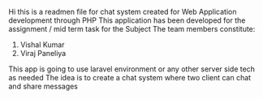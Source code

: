 Hi this is a readmen file for chat system created for Web Application development through PHP
This application has been developed for the assignment / mid term task for the Subject 
The team members constitute:
1. Vishal Kumar 
2. Viraj Paneliya

This app is going to use laravel environment or any other server side tech  as needed 
The idea is to create a chat system where two client can chat and share messages 
